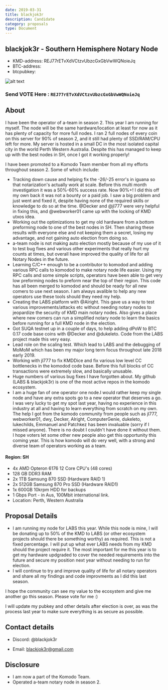 ```yaml
---
date: 2019-03-31
title: blackjok3r
description: Candidate
category: proposals
type: Document
---
```

## blackjok3r - Southern Hemisphere Notary Node
- KMD-address: REJ77rETvXdVCtzvUbzcGxGbVwWQNoieJq
- BTC-address:
- btcpubkey:

![alt text](https://github.com/blackjok3rtt/vote2018/blob/master/notarynodes/blackjok3r/notary.png "")

### Send VOTE Here : `REJ77rETvXdVCtzvUbzcGxGbVwWQNoieJq`


## About
I have been the operator of a-team in season 2. This year I am running for myself. The node will be the same hardware/location at least for now as it has plenty of capacity for more full nodes. I ran 2 full nodes of every coin on this server for 90% of season 2, and it still had plenty of SSD/RAM/CPU left for more. My server is hosted in a small DC in the most isolated capital city in the world Perth Western Australia. Despite this has managed to keep up with the best nodes in SH, once I got it working properly!

I have been promoted to a Komodo Team member from all my efforts throughout season 2. Some of which include:
- Tracking down cause and helping fix the -26/-25 error's in iguana so that notarization's actually work at scale. Before this multi month investigation it was a 50%-60% success rate. Now 90%+! I did this off my own back it was not a bounty or a paid job. I saw a big problem and just went and fixed it, despite having none of the required skills or knowledge to do so at the time. @Decker and @jl777 were very helpful in fixing this, and @webworker01 came up with the locking of KMD utxos idea.
- Working out the optimizations to get my old hardware from a bottom preforming node to one of the best nodes in SH. Then sharing these results with everyone else and not keeping them a secret, losing my advantage, and not gaining auto election from doing so.
- a-team node is not making auto election mostly because of my use of it to test bug fixes and various other experiments that really hurt my counts at times, but overall have improved the quality of life for all Notary Nodes in the future.
- Learning C/C++ enough to be a contributor to komodod and adding various RPC calls to komodod to make notary node life easier. Using my RPC calls and some simple scripts, operators have been able to get very low preforming nodes to preform near the top of their region. This code has all been merged to komodod and should be ready for all new comers to use next season. I am always avalible to help any new operators use these tools should they need my help. 
- Creating the LABS platform with @Alright. This gave us a way to test various improvements/attacks etc without needing notary nodes to jeopardize the security of KMD main notary nodes. Also gives a place where new comers can run a simplified notary node to learn the basics before running for a full KMD node in the election.
- Got SUQA testnet up in a couple of days, to help adding dPoW to BTC 0.17 code base coins with @Decker and @dukeleto. Code from the LABS project made this very easy.
- Lead role on the scaling test. Which lead to LABS and the debugging of MoMoM which has been my major long term focus throughout late 2018 early 2019.
- Working with jl777 to fix KMDDice and fix various low level CC bottlenecks in the komodod code base. Before this full blocks of CC transactions were extremely slow, and basically unusable.
- Huge numbers of various bug fixes I have forgotten about. My github (LABS & blackjok3r) is one of the most active repos in the komodo ecosystem.
- I am a huge fan of one operator one node.I would rather keep my single node and have any extra spots go to a new operator that deserves a go. I was very lucky to get my spot last year, having no experience in this industry at all and having to learn everything from scratch on my own. The help I got from the komodo community from people such as jl777, webworker01, dwy, Decker, Alright, ComputerGenie, dukeleto, lukechilds, Emmanuel and Patchkez has been invaluable (sorry if I missed anyone). There is no doubt I couldn't have done it without them. I hope voters let some other new people also get this opportunity this coming year. This is how komodo will do very well, with a strong and diverse team of operators working as a team.

#### Region: SH
- 4x AMD Opteron 6176 12 Core CPU's (48 cores)
- 128 GB DDR3 RAM
- 2x 1TB Samsung 870 SSD (Hardware RAID 1)
- 2x 512GB Samsung 870 Pro SSD (Hardware RAID1)
- 1x 600GB 10krpm HDD for backups
- 1 Gbps Port - in Aus, 100Mbit international link.
- Location: Perth, Western Australia

## Proposal Details 
- I am running my node for LABS this year. While this node is mine, I will be donating up to 50% of the KMD to LABS (or other ecosystem projects should there be something worthy) as required. This is not a fixed percentage. I will put up what ever LABS needs from my KMD should the project require it. The most important for me this year is to get my hardware updgraded to cover the needed requirements into the future and secure my position next year without needing to run for election.
- I will continue to try and improve quality of life for all notary operators and share all my findings and code improvments as I did this last season. 

I hope the community can see my value to the ecosystem and give me another go this season. Please vote for me :) 

I will update my pubkey and other details after election is over, as was the process last year to make sure everything is as secure as possible. 

## Contact details

- Discord: @blackjok3r

- Email: blackjok3r@gmail.com

## Disclosure

- I am now a part of the Komodo Team.
- Operated a-team notary node in season 2.
